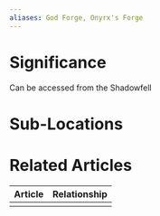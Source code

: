 ```yaml
---
aliases: God Forge, Onyrx's Forge
---
```

# Significance

Can be accessed from the Shadowfell
# Sub-Locations

# Related Articles
| Article | Relationship |
| ------- | ------------ |
|         |              |

